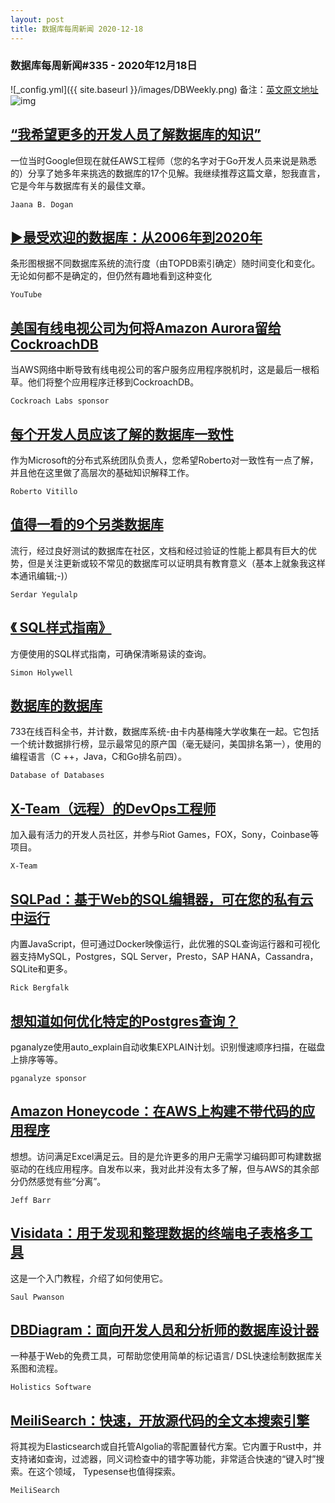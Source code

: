 ```yaml
---
layout: post
title: 数据库每周新闻 2020-12-18
---
```

### 数据库每周新闻#335 - 2020年12月18日
![_config.yml]({{ site.baseurl }}/images/DBWeekly.png)
备注：[英文原文地址](https://dbweekly.com/issues/335)
![img](https://copm.s3.amazonaws.com/d02a2b7d.png)


## [“我希望更多的开发人员了解数据库的知识”](https://dbweekly.com/link/100610/web)
一位当时Google但现在就任AWS工程师（您的名字对于Go开发人员来说是熟悉的）分享了她多年来挑选的数据库的17个见解。我继续推荐这篇文章，恕我直言，它是今年与数据库有关的最佳文章。

`Jaana B. Dogan`


## [▶️最受欢迎的数据库：从2006年到2020年](https://dbweekly.com/link/100611/web)
条形图根据不同数据库系统的流行度（由TOPDB索引确定）随时间变化和变化。无论如何都不是确定的，但仍然有趣地看到这种变化

`YouTube`


## [美国有线电视公司为何将Amazon Aurora留给CockroachDB](https://dbweekly.com/link/100613/web)
当AWS网络中断导致有线电视公司的客户服务应用程序脱机时，这是最后一根稻草。他们将整个应用程序迁移到CockroachDB。

`Cockroach Labs sponsor`


## [每个开发人员应该了解的数据库一致性](https://dbweekly.com/link/100614/web)
作为Microsoft的分布式系统团队负责人，您希望Roberto对一致性有一点了解，并且他在这里做了高层次的基础知识解释工作。

`Roberto Vitillo`


## [值得一看的9个另类数据库](https://dbweekly.com/link/100615/web)
流行，经过良好测试的数据库在社区，文档和经过验证的性能上都具有巨大的优势，但是关注更新或较不常见的数据库可以证明具有教育意义（基本上就象我这样本通讯编辑;-)）

`Serdar Yegulalp`


## [《 SQL样式指南》](https://dbweekly.com/link/100616/web)
方便使用的SQL样式指南，可确保清晰易读的查询。

`Simon Holywell`


## [数据库的数据库](https://dbweekly.com/link/100617/web)
733在线百科全书，并计数，数据库系统-由卡内基梅隆大学收集在一起。它包括一个统计数据排行榜，显示最常见的原产国（毫无疑问，美国排名第一），使用的编程语言（C ++，Java，C和Go排名前四）。

`Database of Databases`


## [X-Team（远程）的DevOps工程师](https://dbweekly.com/link/100619/web)
加入最有活力的开发人员社区，并参与Riot Games，FOX，Sony，Coinbase等项目。

`X-Team`


## [SQLPad：基于Web的SQL编辑器，可在您的私有云中运行](https://dbweekly.com/link/100620/web)
内置JavaScript，但可通过Docker映像运行，此优雅的SQL查询运行器和可视化器支持MySQL，Postgres，SQL Server，Presto，SAP HANA，Cassandra，SQLite和更多。

`Rick Bergfalk`


## [想知道如何优化特定的Postgres查询？](https://dbweekly.com/link/100621/web)
pganalyze使用auto_explain自动收集EXPLAIN计划。识别慢速顺序扫描，在磁盘上排序等等。

`pganalyze sponsor`


## [Amazon Honeycode：在AWS上构建不带代码的应用程序](https://dbweekly.com/link/100622/web)
想想。访问满足Excel满足云。目的是允许更多的用户无需学习编码即可构建数据驱动的在线应用程序。自发布以来，我对此并没有太多了解，但与AWS的其余部分仍然感觉有些“分离”。

`Jeff Barr`


## [Visidata：用于发现和整理数据的终端电子表格多工具](https://dbweekly.com/link/100623/web)
这是一个入门教程，介绍了如何使用它。

`Saul Pwanson`


## [DBDiagram：面向开发人员和分析师的数据库设计器](https://dbweekly.com/link/100625/web)
一种基于Web的免费工具，可帮助您使用简单的标记语言/ DSL快速绘制数据库关系图和流程。

`Holistics Software`


## [MeiliSearch：快速，开放源代码的全文本搜索引擎](https://dbweekly.com/link/100626/web)
将其视为Elasticsearch或自托管Algolia的零配置替代方案。它内置于Rust中，并支持诸如查询，过滤器，同义词检查中的错字等功能，非常适合快速的“键入时”搜索。在这个领域， Typesense也值得探索。

`MeiliSearch`
